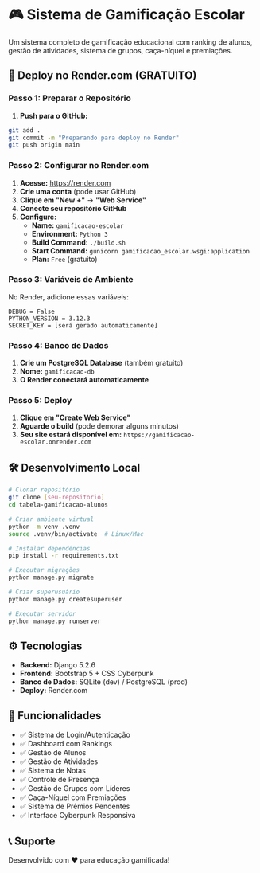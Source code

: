 # 🎮 Sistema de Gamificação Escolar

Um sistema completo de gamificação educacional com ranking de alunos, gestão de atividades, sistema de grupos, caça-níquel e premiações.

## 🚀 Deploy no Render.com (GRATUITO)

### Passo 1: Preparar o Repositório

1. **Push para o GitHub:**
```bash
git add .
git commit -m "Preparando para deploy no Render"
git push origin main
```

### Passo 2: Configurar no Render.com

1. **Acesse:** https://render.com
2. **Crie uma conta** (pode usar GitHub)
3. **Clique em "New +"** → **"Web Service"**
4. **Conecte seu repositório GitHub**
5. **Configure:**
   - **Name:** `gamificacao-escolar`
   - **Environment:** `Python 3`
   - **Build Command:** `./build.sh`
   - **Start Command:** `gunicorn gamificacao_escolar.wsgi:application`
   - **Plan:** `Free` (gratuito)

### Passo 3: Variáveis de Ambiente

No Render, adicione essas variáveis:

```
DEBUG = False
PYTHON_VERSION = 3.12.3
SECRET_KEY = [será gerado automaticamente]
```

### Passo 4: Banco de Dados

1. **Crie um PostgreSQL Database** (também gratuito)
2. **Nome:** `gamificacao-db`
3. **O Render conectará automaticamente**

### Passo 5: Deploy

1. **Clique em "Create Web Service"**
2. **Aguarde o build** (pode demorar alguns minutos)
3. **Seu site estará disponível em:** `https://gamificacao-escolar.onrender.com`

## 🛠️ Desenvolvimento Local

```bash
# Clonar repositório
git clone [seu-repositorio]
cd tabela-gamificacao-alunos

# Criar ambiente virtual
python -m venv .venv
source .venv/bin/activate  # Linux/Mac

# Instalar dependências
pip install -r requirements.txt

# Executar migrações
python manage.py migrate

# Criar superusuário
python manage.py createsuperuser

# Executar servidor
python manage.py runserver
```

## ⚙️ Tecnologias

- **Backend:** Django 5.2.6
- **Frontend:** Bootstrap 5 + CSS Cyberpunk
- **Banco de Dados:** SQLite (dev) / PostgreSQL (prod)
- **Deploy:** Render.com

## 🎯 Funcionalidades

- ✅ Sistema de Login/Autenticação
- ✅ Dashboard com Rankings
- ✅ Gestão de Alunos
- ✅ Gestão de Atividades
- ✅ Sistema de Notas
- ✅ Controle de Presença
- ✅ Gestão de Grupos com Líderes
- ✅ Caça-Níquel com Premiações
- ✅ Sistema de Prêmios Pendentes
- ✅ Interface Cyberpunk Responsiva

## 📞 Suporte

Desenvolvido com ❤️ para educação gamificada!